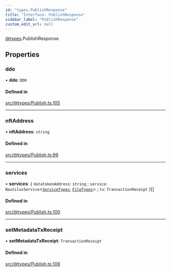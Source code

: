 ```yaml
---
id: "types.PublishResponse"
title: "Interface: PublishResponse"
sidebar_label: "PublishResponse"
custom_edit_url: null
---
```


[@types](../modules/types.md).PublishResponse

## Properties

### ddo

• **ddo**: `DDO`

#### Defined in

[src/@types/Publish.ts:105](https://github.com/deltaDAO/nautilus/blob/40edf26/src/@types/Publish.ts#L105)

___

### nftAddress

• **nftAddress**: `string`

#### Defined in

[src/@types/Publish.ts:99](https://github.com/deltaDAO/nautilus/blob/40edf26/src/@types/Publish.ts#L99)

___

### services

• **services**: { `datatokenAddress`: `string` ; `service`: `NautilusService`<[`ServiceTypes`](../enums/Nautilus.ServiceTypes.md), [`FileTypes`](../enums/Nautilus.FileTypes.md)\> ; `tx`: `TransactionReceipt`  }[]

#### Defined in

[src/@types/Publish.ts:100](https://github.com/deltaDAO/nautilus/blob/40edf26/src/@types/Publish.ts#L100)

___

### setMetadataTxReceipt

• **setMetadataTxReceipt**: `TransactionReceipt`

#### Defined in

[src/@types/Publish.ts:106](https://github.com/deltaDAO/nautilus/blob/40edf26/src/@types/Publish.ts#L106)

